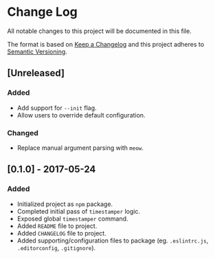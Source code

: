 # Change Log
All notable changes to this project will be documented in this file.

The format is based on [Keep a Changelog](http://keepachangelog.com/) and this project adheres to [Semantic Versioning](http://semver.org/).

## [Unreleased]
### Added
- Add support for `--init` flag.
- Allow users to override default configuration.

### Changed
- Replace manual argument parsing with `meow`.

## [0.1.0] - 2017-05-24
### Added
- Initialized project as `npm` package.
- Completed initial pass of `timestamper` logic.
- Exposed global `timestamper` command.
- Added `README` file to project.
- Added `CHANGELOG` file to project.
- Added supporting/configuration files to package (eg. `.eslintrc.js`, `.editorconfig`, `.gitignore`).
